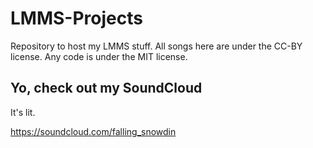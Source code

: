 # LMMS-Projects
Repository to host my LMMS stuff. All songs here are under the CC-BY license. Any code is under the MIT license.

## Yo, check out my SoundCloud
It's lit.

https://soundcloud.com/falling_snowdin
